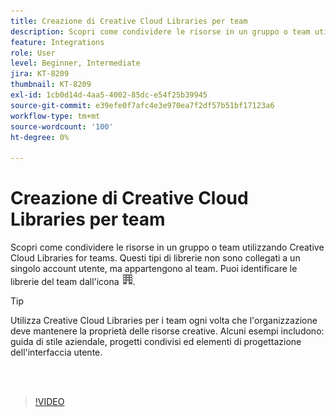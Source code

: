 ```yaml
---
title: Creazione di Creative Cloud Libraries per team
description: Scopri come condividere le risorse in un gruppo o team utilizzando Creative Cloud Libraries for teams
feature: Integrations
role: User
level: Beginner, Intermediate
jira: KT-8209
thumbnail: KT-8209
exl-id: 1cb0d14d-4aa5-4002-85dc-e54f25b39945
source-git-commit: e39efe0f7afc4e3e970ea7f2df57b51bf17123a6
workflow-type: tm+mt
source-wordcount: '100'
ht-degree: 0%

---
```


# Creazione di Creative Cloud Libraries per team

Scopri come condividere le risorse in un gruppo o team utilizzando Creative Cloud Libraries for teams. Questi tipi di librerie non sono collegati a un singolo account utente, ma appartengono al team. Puoi identificare le librerie del team dall&#39;icona ![compilazione immagine](assets/Smock_Building_18_N.png).

>[!TIP]
>
>Utilizza Creative Cloud Libraries per i team ogni volta che l&#39;organizzazione deve mantenere la proprietà delle risorse creative. Alcuni esempi includono: guida di stile aziendale, progetti condivisi ed elementi di progettazione dell&#39;interfaccia utente.

<br> 

>[!VIDEO](https://video.tv.adobe.com/v/3410397?hidetitle=true&captions=ita)
